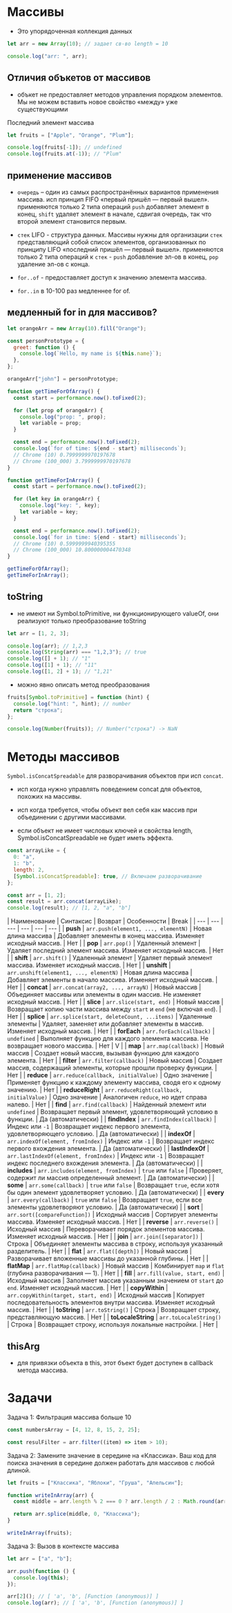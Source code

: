 # Массивы

- Это упорядоченная коллекция данных

```js
let arr = new Array(10); // задает св-во length = 10

console.log("arr: ", arr);
```

## Отличия объкетов от массивов

- объкет не предоставляет методов управления порядком элементов. Мы не можем вставить новое свойство «между» уже существующими

Последний элемент массива

```js
let fruits = ["Apple", "Orange", "Plum"];

console.log(fruits[-1]); // undefined
console.log(fruits.at(-1)); // "Plum"
```

## применение массивов

- `очередь` – один из самых распространённых вариантов применения массива. исп принцип FIFO «первый пришёл — первый вышел». применяются только 2 типа операций `push` добавляет элемент в конец, `shift` удаляет элемент в начале, сдвигая очередь, так что второй элемент становится первым.

- `стек` LIFO - cтруктура данных. Массивы нужны для организации `стек` представляющий собой список элементов, организованных по принципу LIFO «последний пришёл — первый вышел». применяются только 2 типа операций к `стек` - `push` добавление эл-ов в конец, `pop` удаление эл-ов с конца.

- `for..of` - предоставляет доступ к значению элемента массива.

- `for..in` в 10-100 раз медленнее for of.

## медленный for in для массивов?

```js
let orangeArr = new Array(10).fill("Orange");

const personPrototype = {
  greet: function () {
    console.log(`Hello, my name is ${this.name}`);
  },
};

orangeArr["john"] = personPrototype;

function getTimeForOfArray() {
  const start = performance.now().toFixed(2);

  for (let prop of orangeArr) {
    console.log("prop: ", prop);
    let variable = prop;
  }

  const end = performance.now().toFixed(2);
  console.log(`for of time: ${end - start} milliseconds`);
  // Chrome (10) 0.7999999970197678
  // Chrome (100_000) 3.7999999970197678
}

function getTimeForInArray() {
  const start = performance.now().toFixed(2);

  for (let key in orangeArr) {
    console.log("key: ", key);
    let variable = key;
  }

  const end = performance.now().toFixed(2);
  console.log(`for in time: ${end - start} milliseconds`);
  // Chrome (10) 0.5999999940395355
  // Chrome (100_000) 10.800000004470348
}

getTimeForOfArray();
getTimeForInArray();
```

## toString

- не имеют ни Symbol.toPrimitive, ни функционирующего valueOf, они реализуют только преобразование toString

```js
let arr = [1, 2, 3];

console.log(arr); // 1,2,3
console.log(String(arr) === "1,2,3"); // true
console.log([] + 1); // "1"
console.log([1] + 1); // "11"
console.log([1, 2] + 1); // "1,21"
```

- можно явно описать метод преобразования

```js
fruits[Symbol.toPrimitive] = function (hint) {
  console.log("hint: ", hint); // number
  return "строка";
};

console.log(Number(fruits)); // Number("строка") -> NaN
```

# Методы массивов

`Symbol.isConcatSpreadable` для разворачивания объектов при исп `concat`.

- исп когда нужно управлять поведением concat для объектов, похожих на массивы.

- исп когда требуется, чтобы объект вел себя как массив при объединении с другими массивами.

- если объект не имеет числовых ключей и свойства length, Symbol.isConcatSpreadable не будет иметь эффекта.

```js
const arrayLike = {
  0: "a",
  1: "b",
  length: 2,
  [Symbol.isConcatSpreadable]: true, // Включаем разворачивание
};

const arr = [1, 2];
const result = arr.concat(arrayLike);
console.log(result); // [1, 2, "a", "b"]
```

| Наименование | Синтаксис | Возврат | Особенности | Break |
| --- | --- | --- | --- | --- | --- |
| **push** | `arr.push(element1, ..., elementN)` | Новая длина массива | Добавляет элементы в конец массива. Изменяет исходный массив. | Нет |
| **pop** | `arr.pop()` | Удаленный элемент | Удаляет последний элемент массива. Изменяет исходный массив. | Нет |
| **shift** | `arr.shift()` | Удаленный элемент | Удаляет первый элемент массива. Изменяет исходный массив. | Нет |
| **unshift** | `arr.unshift(element1, ..., elementN)` | Новая длина массива | Добавляет элементы в начало массива. Изменяет исходный массив. | Нет |
| **concat** | `arr.concat(array2, ..., arrayN)` | Новый массив | Объединяет массивы или элементы в один массив. Не изменяет исходный массив. | Нет |
| **slice** | `arr.slice(start, end)` | Новый массив | Возвращает копию части массива между `start` и `end` (не включая `end`). | Нет |
| **splice** | `arr.splice(start, deleteCount, ...items)` | Удаленные элементы | Удаляет, заменяет или добавляет элементы в массив. Изменяет исходный массив. | Нет |
| **forEach** | `arr.forEach(callback)` | `undefined` | Выполняет функцию для каждого элемента массива. Не возвращает нового массива. | Нет | V |
| **map** | `arr.map(callback)` | Новый массив | Создает новый массив, вызывая функцию для каждого элемента. | Нет |
| **filter** | `arr.filter(callback)` | Новый массив | Создает массив, содержащий элементы, которые прошли проверку функции. | Нет |
| **reduce** | `arr.reduce(callback, initialValue)` | Одно значение | Применяет функцию к каждому элементу массива, сводя его к одному значению. | Нет |
| **reduceRight** | `arr.reduceRight(callback, initialValue)` | Одно значение | Аналогичен `reduce`, но идет справа налево. | Нет |
| **find** | `arr.find(callback)` | Найденный элемент или `undefined` | Возвращает первый элемент, удовлетворяющий условию в функции. | Да (автоматически) |
| **findIndex** | `arr.findIndex(callback)` | Индекс или `-1` | Возвращает индекс первого элемента, удовлетворяющего условию. | Да (автоматически) |
| **indexOf** | `arr.indexOf(element, fromIndex)` | Индекс или `-1` | Возвращает индекс первого вхождения элемента. | Да (автоматически) |
| **lastIndexOf** | `arr.lastIndexOf(element, fromIndex)` | Индекс или `-1` | Возвращает индекс последнего вхождения элемента. | Да (автоматически) |
| **includes** | `arr.includes(element, fromIndex)` | `true` или `false` | Проверяет, содержит ли массив определенный элемент. | Да (автоматически) |
| **some** | `arr.some(callback)` | `true` или `false` | Возвращает `true`, если хотя бы один элемент удовлетворяет условию. | Да (автоматически) |
| **every** | `arr.every(callback)` | `true` или `false` | Возвращает `true`, если все элементы удовлетворяют условию. | Да (автоматически) |
| **sort** | `arr.sort([compareFunction])` | Исходный массив | Сортирует элементы массива. Изменяет исходный массив. | Нет |
| **reverse** | `arr.reverse()` | Исходный массив | Переворачивает порядок элементов массива. Изменяет исходный массив. | Нет |
| **join** | `arr.join([separator])` | Строка | Объединяет элементы массива в строку, используя указанный разделитель. | Нет |
| **flat** | `arr.flat([depth])` | Новый массив | Разворачивает вложенные массивы до указанной глубины. | Нет |
| **flatMap** | `arr.flatMap(callback)` | Новый массив | Комбинирует `map` и `flat` (глубина разворачивания — 1). | Нет |
| **fill** | `arr.fill(value, start, end)` | Исходный массив | Заполняет массив указанным значением от `start` до `end`. Изменяет исходный массив. | Нет |
| **copyWithin** | `arr.copyWithin(target, start, end)` | Исходный массив | Копирует последовательность элементов внутри массива. Изменяет исходный массив. | Нет |
| **toString** | `arr.toString()` | Строка | Возвращает строку, представляющую массив. | Нет |
| **toLocaleString** | `arr.toLocaleString()` | Строка | Возвращает строку, используя локальные настройки. | Нет |

## thisArg

- для привязки объекта в this, этот бъект будет доступен в callback метода массива.

# Задачи

Задача 1: Фильтрация массива больше 10

```js
const numbersArray = [4, 12, 8, 15, 2, 25];

const resulFilter = arr.filter((item) => item > 10);
```

Задача 2: Замените значение в середине на «Классика». Ваш код для поиска значения в середине должен работать для массивов с любой длиной.

```js
let fruits = ["Классика", "Яблоки", "Груша", "Апельсин"];

function writeInArray(arr) {
  const middle = arr.length % 2 === 0 ? arr.length / 2 : Math.round(arr.length / 2);

  return arr.splice(middle, 0, "Классика");
}

writeInArray(fruits);
```

Задача 3: Вызов в контексте массива

```js
let arr = ["a", "b"];

arr.push(function () {
  console.log(this);
});

arr[2](); // [ 'a', 'b', [Function (anonymous)] ]
console.log(arr); // [ 'a', 'b', [Function (anonymous)] ]
```
